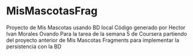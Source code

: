 # MisMascotasFrag
Proyecto de Mis Mascotas usando BD local
Código generado por Hector Ivan Morales Ovando
Para la tarea de la semana 5 de Coursera partiendo del proyecto anterior de Mis Mascotas Fragments para implementar la persistencia con la BD
